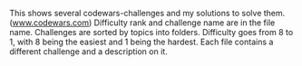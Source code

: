 This shows several codewars-challenges and my solutions to solve them. (www.codewars.com)
Difficulty rank and challenge name are in the file name. Challenges are sorted by topics into folders. Difficulty goes from 8 to 1, with 8 being the easiest and 1 being the hardest.
Each file contains a different challenge and a description on it.
